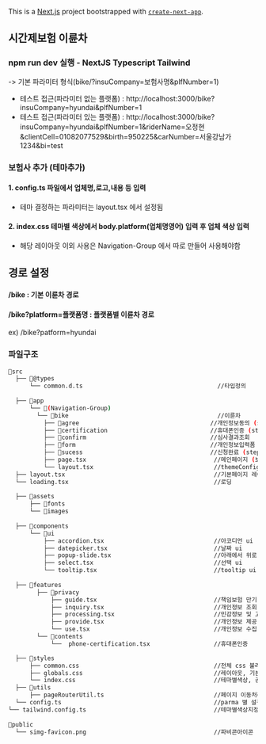This is a [Next.js](https://nextjs.org) project bootstrapped with [`create-next-app`](https://nextjs.org/docs/app/api-reference/cli/create-next-app).

## 시간제보험 이륜차

### npm run dev 실행 - NextJS Typescript Tailwind

-> 기본 파라미터 형식(bike/?insuCompany=보험사명&plfNumber=1)

- 테스트 접근(파라미터 없는 플랫폼) : http://localhost:3000/bike?insuCompany=hyundai&plfNumber=1
- 테스트 접근(파라미터 있는 플랫폼) : http://localhost:3000/bike?insuCompany=hyundai&plfNumber=1&riderName=오정현&clientCell=01082077529&birth=950225&carNumber=서울강남가1234&bi=test

### 보험사 추가 (테마추가)

#### 1. config.ts 파일에서 업체명,로고,내용 등 입력

- 테마 결정하는 파라미터는 layout.tsx 에서 설정됨

#### 2. index.css 테마별 색상에서 body.platform(업체명영어) 입력 후 업체 색상 입력

* 해당 레이아웃 이외 사용은 Navigation-Group 에서 따로 만들어 사용해야함

## 경로 설정

#### /bike : 기본 이륜차 경로

#### /bike?platform=플랫폼명 : 플랫폼별 이륜차 경로
ex) /bike?patform=hyundai

### 파일구조

```bash
📁src
  ├── 📁@types
      └── common.d.ts                                      //타입정의
      
  ├── 📁app
      └── 📁(Navigation-Group)                 
        └── 📁bike                                          //이륜차
          ├── 📁agree                                     //개인정보동의 (step1)
          ├── 📁certification                             //휴대폰인증 (step2)
          ├── 📁confirm                                   //심사결과조회
          ├── 📁form                                      //개인정보입력폼 (step3)
          ├── 📁sucess                                    //신청완료 (step4)
          ├── page.tsx                                    //메인페이지 (보험상품설명)
          └── layout.tsx                                  //themeConfig 가져오기
  ├── layout.tsx                                          //기본페이지 레이아웃
  └── loading.tsx                                         //로딩
  
  ├── 📁assets
      ├── 📁fonts
      └── 📁images
      
  ├── 📁components
      └── 📁ui                                 
          ├── accordion.tsx                               //아코디언 ui
          ├── datepicker.tsx                              //날짜 ui
          ├── popup-slide.tsx                             //아래에서 위로 슬라이드팝업
          ├── select.tsx                                  //선택 ui
          └── tooltip.tsx                                 //tooltip ui
          
  ├── 📁features
        ├── 📁privacy                                   
            ├── guide.tsx                                 //책임보험 만기 및 가입안내
            ├── inquiry.tsx                               //개인정보 조회
            ├── processing.tsx                            //민감정보 및 고유식별정보 처리
            ├── provide.tsx                               //개인정보 제공
            └── use.tsx                                   //개인정보 수집 이용
        └── 📁contents                                   
            └──  phone-certification.tsx                  //휴대폰인증

  ├── 📁styles                                
      ├── common.css                                      //전체 css 불러오기
      ├── globals.css                                     //레이아웃, 기본세팅              
      └── index.css                                       //테마별색상, 공통css tailwind설정, 반응형
  ├── 📁utils
      ├── pageRouterUtil.ts                               //페이지 이동처리 유틸
  └── config.ts                                           //parma 별 설정값            
└── tailwind.config.ts                                    //테마별색상지정          
  
📁public
  └── simg-favicon.png                                    //파비콘아이콘
```